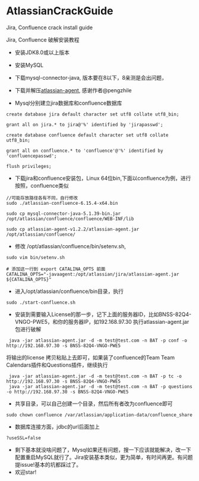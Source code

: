 # AtlassianCrackGuide
Jira, Confluence crack install guide

Jira, Confluence 破解安装教程

- 安装JDK8.0或以上版本

- 安装MySQL

- 下载mysql-connector-java, 版本要在8以下，8亲测是会出问题，

- 下载并解压[atlassian-agent](atlassian-agent), 感谢作者@pengzhile

- Mysql分别建立jira数据库和confluence数据库
```
create database jira default character set utf8 collate utf8_bin;

grant all on jira.* to jira@'%' identified by 'jirapasswd';

create database confluence default character set utf8 collate utf8_bin;

grant all on confluence.* to 'confluence'@'%' identified by 'confluencepasswd';

flush privileges;
```

- 下载jira和confluence安装包，Linux 64位bin,下面以confluence为例，进行按照，confluence类似
```
//可能存放路径各有不同，自行修改
sudo ./atlassian-confluence-6.15.4-x64.bin

sudo cp mysql-connector-java-5.1.39-bin.jar /opt/atlassian/confluence/confluence/WEB-INF/lib

sudo cp atlassian-agent-v1.2.2/atlassian-agent.jar /opt/atlassian/confluence/

```

- 修改  /opt/atlassian/confluence/bin/setenv.sh, 
```
sudo vim bin/setenv.sh
```
```
# 添加这一行到 export CATALINA_OPTS 前面
CATALINA_OPTS="-javaagent:/opt/atlassian/jira/atlassian-agent.jar ${CATALINA_OPTS}" 
```
- 进入/opt/atlassian/confluence/bin目录，执行
```
sudo ./start-confluence.sh
```

- 安装到需要输入License的那一步，记下上面的服务器ID，比如BNSS-82Q4-VNGO-PWE5，和你的服务器IP，如192.168.97.30  执行atlassian-agent.jar包进行破解
```
 java -jar atlassian-agent.jar -d -m test@test.com -n BAT -p conf -o http://192.168.97.30 -s BNSS-82Q4-VNGO-PWE5
```
将输出的license 拷贝粘贴上去即可，如果装了confluence的Team Team Calendars插件和Questions插件，继续执行
```
 java -jar atlassian-agent.jar -d -m test@test.com -n BAT -p tc -o http://192.168.97.30 -s BNSS-82Q4-VNGO-PWE5
 java -jar atlassian-agent.jar -d -m test@test.com -n BAT -p questions -o http://192.168.97.30 -s BNSS-82Q4-VNGO-PWE5
```
- 共享目录，可以自己创建一个目录，然后所有者改为confluence即可
```
sudo chown confluence /var/atlassian/application-data/confluence_share
```
- 数据库连接方面，jdbc的url后面加上 
```
?useSSL=false
```
- 剩下基本就没啥问题了，Mysql如果还有问题，搜一下应该就能解决，改一下配置重启MySQL就行了。Jira安装基本类似，更为简单，有时间再更。有问题提issue!基本的坑都踩过了。
- 欢迎star!
